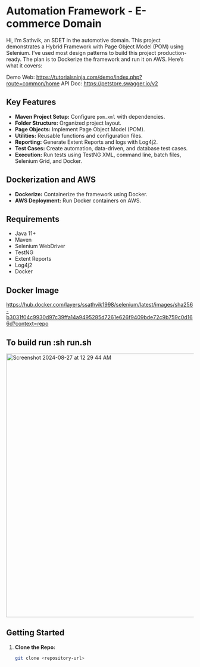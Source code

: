 # Automation Framework - E-commerce Domain

Hi, I’m Sathvik, an SDET in the automotive domain. 
This project demonstrates a Hybrid Framework with Page Object Model (POM) using Selenium. 
I’ve used most design patterns to build this project production-ready. 
The plan is to Dockerize the framework and run it on AWS. Here’s what it covers:


Demo Web: https://tutorialsninja.com/demo/index.php?route=common/home
API Doc: https://petstore.swagger.io/v2

## Key Features

- **Maven Project Setup:** Configure `pom.xml` with dependencies.
- **Folder Structure:** Organized project layout.
- **Page Objects:** Implement Page Object Model (POM).
- **Utilities:** Reusable functions and configuration files.
- **Reporting:** Generate Extent Reports and logs with Log4j2.
- **Test Cases:** Create automation, data-driven, and database test cases.
- **Execution:** Run tests using TestNG XML, command line, batch files, Selenium Grid, and Docker.

## Dockerization and AWS

- **Dockerize:** Containerize the framework using Docker.
- **AWS Deployment:** Run Docker containers on AWS.


## Requirements
- Java 11+
- Maven
- Selenium WebDriver
- TestNG
- Extent Reports
- Log4j2
- Docker


## Docker Image
https://hub.docker.com/layers/ssathvik1998/selenium/latest/images/sha256-b3031f04c9930d97c39ffa14a9495285d7261e626f9409bde72c9b759c0d166d?context=repo

## To build run :sh run.sh



<img width="707" alt="Screenshot 2024-08-27 at 12 29 44 AM" src="https://github.com/user-attachments/assets/55bd9741-2cb7-40ec-9d93-060d954b66c6">

## Getting Started

1. **Clone the Repo:**
   ```bash
   git clone <repository-url>

